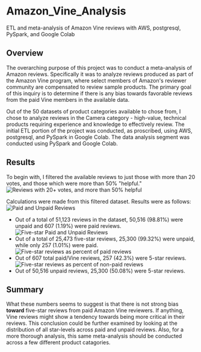# Amazon_Vine_Analysis
ETL and meta-analysis of Amazon Vine reviews with AWS, postgresql, PySpark, and Google Colab

## Overview
The overarching purpose of this project was to conduct a meta-analysis of Amazon reviews. Specifically it was to analyze reviews produced as part of the Amazon Vine program, where select members of Amazon's reviewer community are compensated to review sample products. The primary goal of this inquiry is to determine if there is any bias towards favorable reviews from the paid Vine members in the available data.

Out of the 50 datasets of product categories available to chose from, I chose to analyze reviews in the Camera category - high-value, technical products requiring experience and knowledge to effectively review. The initial ETL portion of the project was conducted, as proscribed, using AWS, postgresql, and PySpark in Google Colab. The data analysis segment was conducted using PySpark and Google Colab.

## Results
To begin with, I filtered the available reviews to just those with more than 20 votes, and those which were more than 50% "helpful."
![Reviews with 20+ votes, and more than 50% helpful](images/helpful_20_votes.png)

Calculations were made from this filtered dataset. Results were as follows:
![Paid and Unpaid Reviews](images/calc_paid_and_unpaid.png)
* Out of a total of 51,123 reviews in the dataset, 50,516 (98.81%) were unpaid and 607 (1.19%) were paid reviews.
![Five-star Paid and Unpaid Reviews](images/calc_fivestar_paid_and_unpaid.png)
* Out of a total of 25,473 five-star reviews, 25,300 (99.32%) were unpaid, while only 257 (1.01%) were paid.
![Five-star reviews as percent of paid reviews](images/calc_paid_fivestar_per.png)
* Out of 607 total paid/Vine reviews, 257 (42.3%) were 5-star reviews.
![Five-star reviews as percent of non-paid reviews](images/calc_unpaid_fivestar_per.png)
* Out of 50,516 unpaid reviews, 25,300 (50.08%) were 5-star reviews.

## Summary
What these numbers seems to suggest is that there is not strong bias **toward** five-star reviews from paid Amazon Vine reviewers. If anything, Vine reviews might show a tendency towards being more critical in their reviews. This conclusion could be further examined by looking at the distribution of all star-levels across paid and unpaid reviews. Also, for a more thorough analysis, this same meta-analysis should be conducted across a few different product catagories.